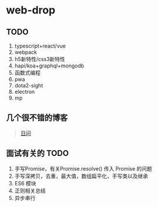 # web-drop

## TODO

1. typescript+react/vue
2. webpack
3. h5新特性/css3新特性
4. hapi/koa+graphql+mongodb
5. 函数式编程
6. pwa
7. dota2-sight
8. electron
9. mp

## 几个很不错的博客

>[日问](https://q.shanyue.tech/weekly/)

## 面试有关的 TODO

1. 手写Promise，有关Promise.resolve() 传入 Promise 的问题
2. 手写深拷贝，去重，最大值，数组扁平化，手写类以及继承
3. ES6 模块
4. 正则相关总结
5. 异步串行
